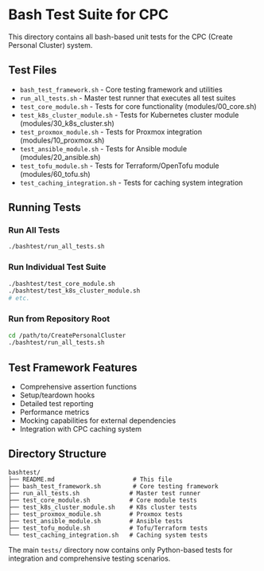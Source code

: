 # Bash Test Suite for CPC

This directory contains all bash-based unit tests for the CPC (Create Personal Cluster) system.

## Test Files

- `bash_test_framework.sh` - Core testing framework and utilities
- `run_all_tests.sh` - Master test runner that executes all test suites
- `test_core_module.sh` - Tests for core functionality (modules/00_core.sh)
- `test_k8s_cluster_module.sh` - Tests for Kubernetes cluster module (modules/30_k8s_cluster.sh)
- `test_proxmox_module.sh` - Tests for Proxmox integration (modules/10_proxmox.sh)
- `test_ansible_module.sh` - Tests for Ansible module (modules/20_ansible.sh)
- `test_tofu_module.sh` - Tests for Terraform/OpenTofu module (modules/60_tofu.sh)
- `test_caching_integration.sh` - Tests for caching system integration

## Running Tests

### Run All Tests
```bash
./bashtest/run_all_tests.sh
```

### Run Individual Test Suite
```bash
./bashtest/test_core_module.sh
./bashtest/test_k8s_cluster_module.sh
# etc.
```

### Run from Repository Root
```bash
cd /path/to/CreatePersonalCluster
./bashtest/run_all_tests.sh
```

## Test Framework Features

- Comprehensive assertion functions
- Setup/teardown hooks
- Detailed test reporting
- Performance metrics
- Mocking capabilities for external dependencies
- Integration with CPC caching system

## Directory Structure

```
bashtest/
├── README.md                      # This file
├── bash_test_framework.sh         # Core testing framework
├── run_all_tests.sh              # Master test runner
├── test_core_module.sh           # Core module tests
├── test_k8s_cluster_module.sh    # K8s cluster tests
├── test_proxmox_module.sh        # Proxmox tests
├── test_ansible_module.sh        # Ansible tests
├── test_tofu_module.sh           # Tofu/Terraform tests
└── test_caching_integration.sh   # Caching system tests
```

The main `tests/` directory now contains only Python-based tests for integration and comprehensive testing scenarios.
